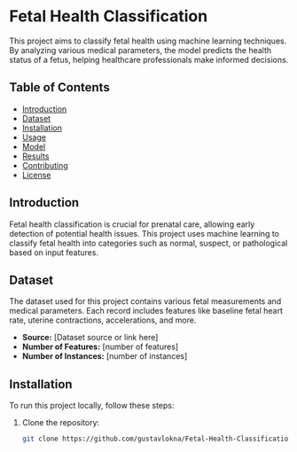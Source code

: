 # Fetal Health Classification

This project aims to classify fetal health using machine learning techniques. By analyzing various medical parameters, the model predicts the health status of a fetus, helping healthcare professionals make informed decisions.

## Table of Contents
- [Introduction](#introduction)
- [Dataset](#dataset)
- [Installation](#installation)
- [Usage](#usage)
- [Model](#model)
- [Results](#results)
- [Contributing](#contributing)
- [License](#license)

## Introduction
Fetal health classification is crucial for prenatal care, allowing early detection of potential health issues. This project uses machine learning to classify fetal health into categories such as normal, suspect, or pathological based on input features.

## Dataset
The dataset used for this project contains various fetal measurements and medical parameters. Each record includes features like baseline fetal heart rate, uterine contractions, accelerations, and more.

- **Source:** [Dataset source or link here]
- **Number of Features:** [number of features]
- **Number of Instances:** [number of instances]

## Installation
To run this project locally, follow these steps:

1. Clone the repository:
   ```bash
   git clone https://github.com/gustavlokna/Fetal-Health-Classification.git
